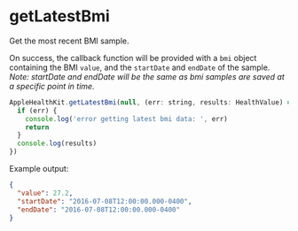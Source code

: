 # getLatestBmi

Get the most recent BMI sample.

On success, the callback function will be provided with a `bmi` object containing the BMI `value`, and the `startDate` and `endDate` of the sample. _Note: startDate and endDate will be the same as bmi samples are saved at a specific point in time._

```javascript
AppleHealthKit.getLatestBmi(null, (err: string, results: HealthValue) => {
  if (err) {
    console.log('error getting latest bmi data: ', err)
    return
  }
  console.log(results)
})
```

Example output:

```json
{
  "value": 27.2,
  "startDate": "2016-07-08T12:00:00.000-0400",
  "endDate": "2016-07-08T12:00:00.000-0400"
}
```
